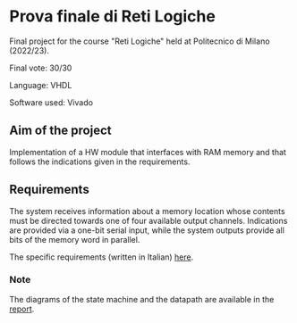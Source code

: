 # Prova finale di Reti Logiche
Final project for the course "Reti Logiche" held at Politecnico di Milano (2022/23).

Final vote: 30/30

Language: VHDL

Software used: Vivado

## Aim of the project
Implementation of a HW module that interfaces with RAM memory and that follows the indications given in the requirements.
## Requirements
The system receives information about a memory location whose contents must be directed towards one of four available output channels.
Indications are provided via a one-bit serial input, while the system outputs provide all bits of the memory word in parallel.

The specific requirements (written in Italian) [here](/specifica.pdf).

### Note
The diagrams of the state machine and the datapath are available in the [report](/relazione.pdf).
